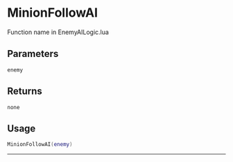# MinionFollowAI
Function name in EnemyAILogic.lua
## Parameters
`enemy`
## Returns
`none`
## Usage
```lua
MinionFollowAI(enemy)
```
---
